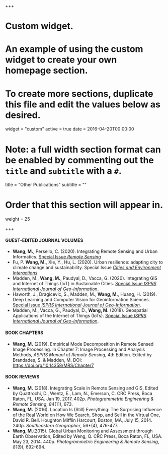 +++
# Custom widget.
# An example of using the custom widget to create your own homepage section.
# To create more sections, duplicate this file and edit the values below as desired.
widget = "custom"
active = true
date = 2016-04-20T00:00:00

# Note: a full width section format can be enabled by commenting out the `title` and `subtitle` with a `#`.
title = "Other Publications"
subtitle = ""

# Order that this section will appear in.
weight = 25

+++
#### GUEST-EDITED JOURNAL VOLUMES
- **Wang, M.**, Persello, C. (2020). Integrating Remote Sensing and Urban Informatics. [Special Issue *Remote Sensing*](https://www.mdpi.com/journal/remotesensing/special_issues/urban_informatics)
- Fu, P. **Wang, M.**, Xie, Y., Hu, L. (2020). Urban resilience: adapting city to climate change and sustainability. Special Issue [*Cities and Environment Interactions*](https://www.journals.elsevier.com/city-and-environment-interactions/)
- Madden, M., **Wang, M.**, Paudyal, D., Vacca, G. (2020). Integrating GIS and Internet of Things (IoT) in Sustainable Cities. [Special Issue *ISPRS International Journal of Geo-Information*](https://www.mdpi.com/journal/ijgi/special_issues/GIS_IoT).
- Haworth, J., Dragicevic, S., Madden, M., **Wang, M.**, Huang, H. (2019). Deep Learning and Computer Vision for Geoinformation Sciences. [Special Issue *ISPRS International Journal of Geo-Information*](https://www.mdpi.com/journal/ijgi/special_issues/GIS_IoT).
- Madden, M., Vacca, G., Paudyal, D., **Wang, M.** (2018). Geospatial Applications of the Internet of Things (IoTs). [Special Issue *ISPRS International Journal of Geo-Information*](http://www.mdpi.com/journal/ijgi/special_issues/DeepLearning_Computer_Vision_GeoInformation).

#### BOOK CHAPTERS
- **Wang, M.** (2019). Empirical Mode Decomposition in Remote Sensed Image Processing. In Chapter 7: Image Processing and Analysis Methods, *ASPRS Manual of Remote Sensing*, 4th Edition. Edited by Brandades, S. & Madden, M. DOI: https://doi.org/10.14358/MRS/Chapter7

#### BOOK REVIEWS
- **Wang, M.** (2018). Integrating Scale in Remote Sensing and GIS, Edited by Quattrochi, D., Wentz, E., Lam, N., Emerson, C. CRC Press, Boca Raton, FL, USA. Jan 19, 2017. 402p. *Photogrammetric Engineering & Remote Sensing*, *84*(11), 673. 
- **Wang, M.** (2016). Location Is (Still) Everything: The Surprising Influence of the Real World on How We Search, Shop, and Sell in the Virtual One, David R. Bell. Houghton Mifflin Harcourt, Boston, MA, July 15, 2014. 240p. *Southeastern Geographer*, 56*(4), 476-477.
- **Wang, M.**(2015). Global Urban Monitoring and Assessment through Earth Observation, Edited by Weng, Q. CRC Press, Boca Raton, FL, USA. May 23, 2014. 440p. *Photogrammetric Engineering & Remote Sensing*, *81*(9), 692-694.

